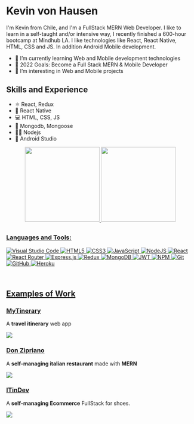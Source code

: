 # Kevin von Hausen
I'm Kevin from Chile, and I'm a FullStack MERN Web Developer. I like to learn in a self-taught and/or intensive way, I recently finished a 600-hour bootcamp at Mindhub LA. I like technologies like React, React Native, HTML, CSS and JS. In addition Android Mobile development.

- 🌱 I’m currently learning Web and Mobile development technologies 
- 🥅 2022 Goals: Become a Full Stack MERN & Mobile Developer
- 👀 I’m interesting in Web and Mobile projects

## Skills and Experience
* ⚛ React, Redux
* 📱 React Native
* 💻 HTML, CSS, JS
* 🦎 Mongodb, Mongoose
* 👨‍💻 Nodejs
* 📱 Android Studio

<div align="center">
  <a href="https://github.com/Kevhausen">
  
  <img height="200em" src="https://github-readme-stats.vercel.app/api?username=kevhausen&show_icons=true&theme=algolia"/>
    <img height="200em" src="https://github-readme-stats.vercel.app/api/top-langs/?username=kevhausen&theme=algolia"/>
    
</div>

##

### Languages and Tools:

![Visual Studio Code](https://img.shields.io/badge/Visual%20Studio%20Code-0078d7.svg?style=for-the-badge&logo=visual-studio-code&logoColor=white)
![HTML5](https://img.shields.io/badge/html5-%23E34F26.svg?style=for-the-badge&logo=html5&logoColor=white)
![CSS3](https://img.shields.io/badge/css3-%231572B6.svg?style=for-the-badge&logo=css3&logoColor=white)
![JavaScript](https://img.shields.io/badge/javascript-%23323330.svg?style=for-the-badge&logo=javascript&logoColor=%23F7DF1E)
![NodeJS](https://img.shields.io/badge/node.js-6DA55F?style=for-the-badge&logo=node.js&logoColor=white)
![React](https://img.shields.io/badge/react-%2320232a.svg?style=for-the-badge&logo=react&logoColor=%2361DAFB)
![React Router](https://img.shields.io/badge/React_Router-CA4245?style=for-the-badge&logo=react-router&logoColor=white)
![Express.js](https://img.shields.io/badge/express.js-%23404d59.svg?style=for-the-badge&logo=express&logoColor=%2361DAFB)
![Redux](https://img.shields.io/badge/redux-%23593d88.svg?style=for-the-badge&logo=redux&logoColor=white)
![MongoDB](https://img.shields.io/badge/MongoDB-%234ea94b.svg?style=for-the-badge&logo=mongodb&logoColor=white)
![JWT](https://img.shields.io/badge/JWT-black?style=for-the-badge&logo=JSON%20web%20tokens)
![NPM](https://img.shields.io/badge/NPM-%23000000.svg?style=for-the-badge&logo=npm&logoColor=white)
![Git](https://img.shields.io/badge/git-%23F05033.svg?style=for-the-badge&logo=git&logoColor=white)
![GitHub](https://img.shields.io/badge/github-%23121011.svg?style=for-the-badge&logo=github&logoColor=white)
![Heroku](https://img.shields.io/badge/heroku-%23430098.svg?style=for-the-badge&logo=heroku&logoColor=white)




<br />

## Examples of Work
### <a href="https://mytinerary-vonhausen.herokuapp.com">**MyTinerary** </a>
A **travel itinerary** web app

<a href="https://mytinerary-vonhausen.herokuapp.com"><img src="https://i.imgur.com/JBlLT74.png" ></a>

### <a href="https://don-zipriano.herokuapp.com/">**Don Zipriano** </a>
A **self-managing italian restaurant** made with **MERN**

<a href="https://don-zipriano.herokuapp.com/"><img src="https://i.imgur.com/8AEMdLl.png" ></a>

### <a href="https://slippersweb.herokuapp.com/">**ITinDev** </a>
A **self-managing Ecommerce** FullStack for shoes.

<a href="https://slippersweb.herokuapp.com/"><img src="https://i.imgur.com/wL6kYrt.png" ></a>

